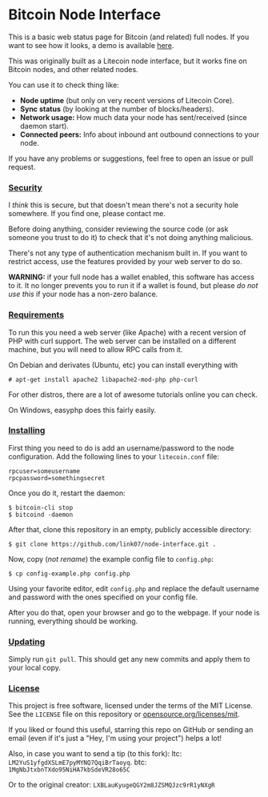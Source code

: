 # Bitcoin Node Interface

This is a basic web status page for Bitcoin (and related) full nodes. If you want to see how it looks, a demo is available [here](https://ltc.xblau.com).

This was originally built as a Litecoin node interface, but it works fine on Bitcoin nodes, and other related nodes.

You can use it to check thing like:

- **Node uptime** (but only on very recent versions of Litecoin Core).
- **Sync status** (by looking at the number of blocks/headers).
- **Network usage:** How much data your node has sent/received (since daemon start).
- **Connected peers:** Info about inbound ant outbound connections to your node.

If you have any problems or suggestions, feel free to open an issue or pull request.

### [Security](#security)

I *think* this is secure, but that doesn't mean there's not a security hole somewhere. If you find one, please contact me.

Before doing anything, consider reviewing the source code (or ask someone you trust to do it) to check that it's not doing anything malicious.

There's not any type of authentication mechanism built in. If you want to restrict access, use the features provided by your web server to do so.

**WARNING:** if your full node has a wallet enabled, this software has access to it. It no longer prevents you to run it if a wallet is found, but please *do not use this* if your node has a non-zero balance.

### [Requirements](#requirements)

To run this you need a web server (like Apache) with a recent version of PHP with curl support. The web server can be installed on a different machine, but you will need to allow RPC calls from it.

On Debian and derivates (Ubuntu, etc) you can install everything with
    
    # apt-get install apache2 libapache2-mod-php php-curl

For other distros, there are a lot of awesome tutorials online you can check.

On Windows, easyphp does this fairly easily.

### [Installing](#installing)

First thing you need to do is add an username/password to the node configuration. Add the following lines to your `litecoin.conf` file:

    rpcuser=someusername
    rpcpassword=somethingsecret

Once you do it, restart the daemon:

    $ bitcoin-cli stop
    $ bitcoind -daemon

After that, clone this repository in an empty, publicly accessible directory:

    $ git clone https://github.com/link07/node-interface.git .

Now, copy (*not rename*) the example config file to `config.php`:

    $ cp config-example.php config.php

Using your favorite editor, edit `config.php` and replace the default username and password with the ones specified on your config file.

After you do that, open your browser and go to the webpage. If your node is running, everything should be working.

### [Updating](#updating)

Simply run `git pull`. This should get any new commits and apply them to your local copy.

### [License](#license)

This project is free software, licensed under the terms of the MIT License. See the `LICENSE` file on this repository or [opensource.org/licenses/mit](https://opensource.org/licenses/mit).

If you liked or found this useful, starring this repo on GitHub or sending an email (even if it's just a "Hey, I'm using your project") helps a lot!

Also, in case you want to send a tip (to this fork):
ltc: `LM2YuS1yfgdXSLmE7pyMYNQ7QqiBrTaoyq`.
btc: `1MgNbJtxbnTXdo95NiHA7kbSdeVR28o65C`

Or to the original creator: `LXBLauKyugeQGY2m8JZSMQJzc9rR1yNXgR`
